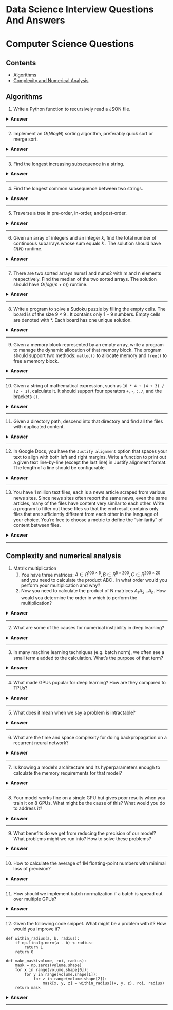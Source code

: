 # Data Science Interview Questions And Answers

# Computer Science Questions

## Contents
- [Algorithms](#algorithms)
- [Complexity and Numerical Analysis](#complexity-and-numerical-analysis)


## Algorithms

1. Write a Python function to recursively read a JSON file.

<details><summary><b>Answer</b></summary>
    
</details>

---

2. Implement an  $O(NlogN)$  sorting algorithm, preferably quick sort or merge sort.

<details><summary><b>Answer</b></summary>
    
</details>

---

3. Find the longest increasing subsequence in a string.

<details><summary><b>Answer</b></summary>
    
</details>

---

4. Find the longest common subsequence between two strings.

<details><summary><b>Answer</b></summary>
    
</details>

---

5. Traverse a tree in pre-order, in-order, and post-order.

<details><summary><b>Answer</b></summary>
    
</details>

---


6. Given an array of integers and an integer $k$, find the total number of continuous subarrays whose sum equals $k$ . The solution should have $O(N)$  runtime.

<details><summary><b>Answer</b></summary>
    
</details>

---


7. There are two sorted arrays nums1  and nums2  with m  and n  elements respectively. Find the median of the two sorted arrays. The solution should have $O(log(m+n))$  runtime.

<details><summary><b>Answer</b></summary>
    
</details>

---


8. Write a program to solve a Sudoku puzzle by filling the empty cells. The board is of the size  $9×9$ . It contains only $1-9$ numbers. Empty cells are denoted with *. Each board has one unique solution.

<details><summary><b>Answer</b></summary>
    
</details>

---


9. Given a memory block represented by an empty array, write a program to manage the dynamic allocation of that memory block. The program should support two methods: `malloc()` to allocate memory and `free()` to free a memory block.

<details><summary><b>Answer</b></summary>
    
</details>

---


10. Given a string of mathematical expression, such as `10 * 4 + (4 + 3) / (2 - 1)`, calculate it. It should support four operators `+`, `-`, `:`, `/`, and the brackets `()`.

<details><summary><b>Answer</b></summary>
    
</details>

---


11. Given a directory path, descend into that directory and find all the files with duplicated content.

<details><summary><b>Answer</b></summary>
    
</details>

---


12. In Google Docs, you have the `Justify alignment` option that spaces your text to align with both left and right margins. Write a function to print out a given text line-by-line (except the last line) in Justify alignment format. The length of a line should be configurable.

<details><summary><b>Answer</b></summary>
    
</details>

---


13. You have 1 million text files, each is a news article scraped from various news sites. Since news sites often report the same news, even the same articles, many of the files have content very similar to each other. Write a program to filter out these files so that the end result contains only files that are sufficiently different from each other in the language of your choice. You’re free to choose a metric to define the “similarity” of content between files.

<details><summary><b>Answer</b></summary>
    
</details>

---




## Complexity and numerical analysis

1. Matrix multiplication
    1. You have three matrices: $A∈R^{100×5},B∈R^{5×200},C∈R^{200×20}$  and you need to calculate the product ABC . In what order would you perform your multiplication and why?
    1. Now you need to calculate the product of N  matrices $A_1A_2...A_n$. How would you determine the order in which to perform the multiplication?

<details><summary><b>Answer</b></summary>
    
</details>

---


2. What are some of the causes for numerical instability in deep learning?

<details><summary><b>Answer</b></summary>
    
</details>

---


3. In many machine learning techniques (e.g. batch norm), we often see a small term  $ϵ$  added to the calculation. What’s the purpose of that term?

<details><summary><b>Answer</b></summary>
    
</details>

---


4. What made GPUs popular for deep learning? How are they compared to TPUs?

<details><summary><b>Answer</b></summary>
    
</details>

---


5. What does it mean when we say a problem is intractable?

<details><summary><b>Answer</b></summary>
    
</details>

---


6. What are the time and space complexity for doing backpropagation on a recurrent neural network?

<details><summary><b>Answer</b></summary>
    
</details>

---


7. Is knowing a model’s architecture and its hyperparameters enough to calculate the memory requirements for that model?

<details><summary><b>Answer</b></summary>
    
</details>

---


8. Your model works fine on a single GPU but gives poor results when you train it on 8 GPUs. What might be the cause of this? What would you do to address it?

<details><summary><b>Answer</b></summary>
    
</details>

---


9. What benefits do we get from reducing the precision of our model? What problems might we run into? How to solve these problems?

<details><summary><b>Answer</b></summary>
    
</details>

---


10. How to calculate the average of 1M floating-point numbers with minimal loss of precision?

<details><summary><b>Answer</b></summary>
    
</details>

---


11. How should we implement batch normalization if a batch is spread out over multiple GPUs?

<details><summary><b>Answer</b></summary>
    
</details>

---


12. Given the following code snippet. What might be a problem with it? How would you improve it?
```
def within_radius(a, b, radius):
    if np.linalg.norm(a - b) < radius:
        return 1
    return 0

def make_mask(volume, roi, radius):
    mask = np.zeros(volume.shape)
    for x in range(volume.shape[0]):
        for y in range(volume.shape[1]):
            for z in range(volume.shape[2]):
                mask[x, y, z] = within_radius((x, y, z), roi, radius)
    return mask
```

<details><summary><b>Answer</b></summary>
    
</details>

---

